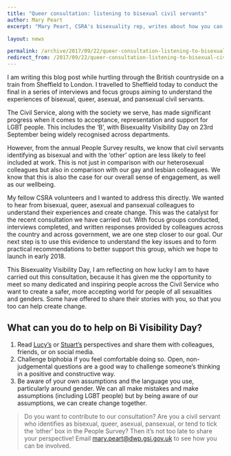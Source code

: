 ```yaml
---
title: "Queer consultation: listening to bisexual civil servants"
author: Mary Peart
excerpt: "Mary Peart, CSRA's bisexuality rep, writes about how you can help support bisexual civil servants this Bi Visibility Day."

layout: news

permalink: /archive/2017/09/22/queer-consultation-listening-to-bisexual-civil-servants/
redirect_from: /2017/09/22/queer-consultation-listening-to-bisexual-civil-servants/
---
```


I am writing this blog post while hurtling through the British countryside on a train from Sheffield to London. I travelled to Sheffield today to conduct the final in a series of interviews and focus groups aiming to understand the experiences of bisexual, queer, asexual, and pansexual civil servants.

The Civil Service, along with the society we serve, has made significant progress when it comes to acceptance, representation and support for LGBT people. This includes the ‘B’, with Bisexuality Visibility Day on 23rd September being widely recognised across departments. 

However, from the annual People Survey results, we know that civil servants identifying as bisexual and with the ‘other’ option are less likely to feel included at work. This is not just in comparison with our heterosexual colleagues but also in comparison with our gay and lesbian colleagues. We know that this is also the case for our overall sense of engagement, as well as our wellbeing. 

My fellow CSRA volunteers and I wanted to address this directly. We wanted to hear from bisexual, queer, asexual and pansexual colleagues to understand their experiences and create change. This was the catalyst for the recent consultation we have carried out. With focus groups conducted, interviews completed, and written responses provided by colleagues across the country and across government, we are one step closer to our goal.  Our next step is to use this evidence to understand the key issues and to form practical recommendations to better support this group, which we hope to launch in early 2018. 

This Bisexuality Visibility Day, I am reflecting on how lucky I am to have carried out this consultation, because it has given me the opportunity to meet so many dedicated and inspiring people across the Civil Service who want to create a safer, more accepting world for people of all sexualities and genders. Some have offered to share their stories with you, so that you too can help create change.

## What can you do to help on Bi Visibility Day?

1.	Read [Lucy’s](/2017/09/22/lucy-pedrick-lets-put-in-the-work-to-challenge-biphobia/) or [Stuart’s](/2017/09/22/stuart-andrews-open-conversations-on-bivisibilityday/) perspectives and share them with colleagues, friends, or on social media.
2.	Challenge biphobia if you feel comfortable doing so. Open, non-judgemental questions are a good way to challenge someone’s thinking in a positive and constructive way.
3.	Be aware of your own assumptions and the language you use, particularly around gender. We can all make mistakes and make assumptions (including LGBT people) but by being aware of our assumptions, we can create change together.

> Do you want to contribute to our consultation? Are you a civil servant who identifies as bisexual, queer, asexual, pansexual, or tend to tick the ‘other’ box in the People Survey? Then it’s not too late to share your perspective! Email [mary.peart@dwp.gsi.gov.uk](mailto:mary.peart@dwp.gsi.gov.uk) to see how you can be involved.
